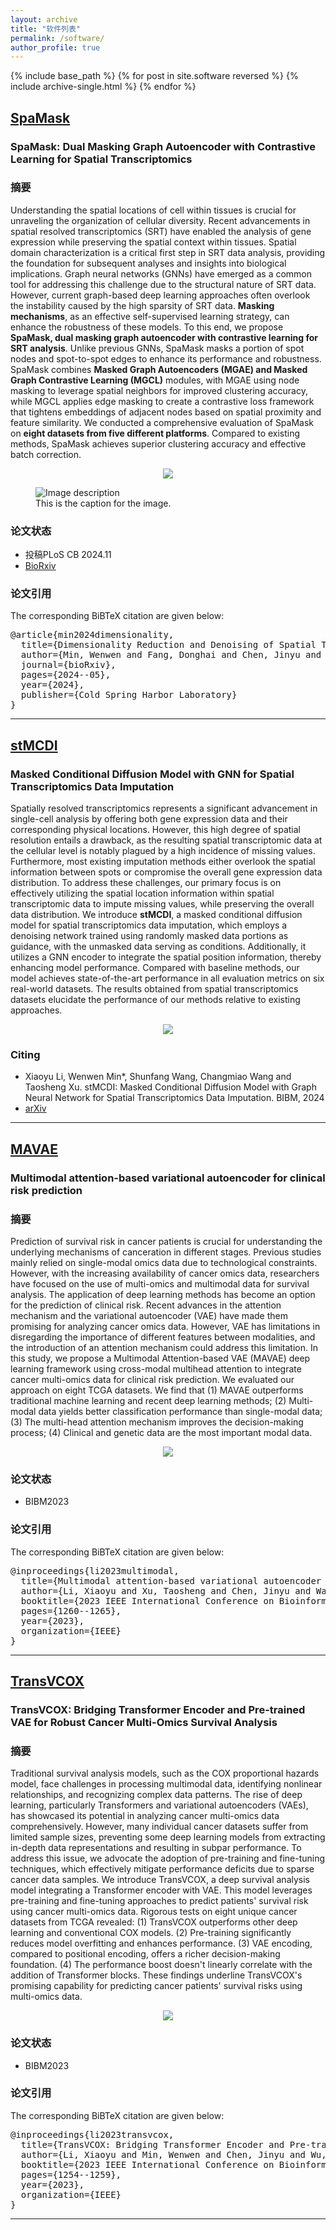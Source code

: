 ```yaml
---
layout: archive
title: "软件列表"
permalink: /software/
author_profile: true
---
```


{% include base_path %}
{% for post in site.software reversed %}
{% include archive-single.html %}
{% endfor %}


<!-- 标题 -->
## [SpaMask](https://github.com/wenwenmin/SpaMask)
### SpaMask: Dual Masking Graph Autoencoder with Contrastive Learning for Spatial Transcriptomics 
### 摘要
Understanding the spatial locations of cell within tissues is crucial for unraveling the organization of cellular diversity. Recent advancements in spatial resolved transcriptomics (SRT) have enabled the analysis of gene expression while preserving the spatial context within tissues. Spatial domain characterization is a critical first step in SRT data analysis, providing the foundation for subsequent analyses and insights into biological implications. Graph neural networks (GNNs) have emerged as a common tool for addressing this challenge due to the structural nature of SRT data.  However, current graph-based deep learning approaches often overlook the instability caused by the high sparsity of SRT data.  **Masking mechanisms**, as an effective self-supervised learning strategy, can enhance the robustness of these models.  To this end, we propose **SpaMask, dual masking graph autoencoder with contrastive learning for SRT analysis**. Unlike previous GNNs, SpaMask masks a portion of spot nodes and spot-to-spot edges to enhance its performance and robustness. SpaMask combines **Masked Graph Autoencoders (MGAE) and Masked Graph Contrastive Learning (MGCL)** modules, with MGAE using node masking to leverage spatial neighbors for improved clustering accuracy, while MGCL applies edge masking to create a contrastive loss framework that tightens embeddings of adjacent nodes based on spatial proximity and feature similarity. We conducted a comprehensive evaluation of SpaMask on **eight datasets from five different platforms**. Compared to existing methods, SpaMask achieves superior clustering accuracy and effective batch correction.

<!-- 论文模型图 -->
<p align="center"> 
<img src="../images/packages/SpaMask.jpg">
</p>

<figure>
  <img src="../images/packages/SpaMask.jpg" alt="Image description">
  <figcaption>This is the caption for the image.</figcaption>
</figure>

### 论文状态
- 投稿PLoS CB 2024.11<br>
- [BioRxiv](https://www.biorxiv.org/content/10.1101/2024.05.30.596562v1)

### 论文引用
<p>The corresponding BiBTeX citation are given below:</p>
<pre>
@article{min2024dimensionality,
  title={Dimensionality Reduction and Denoising of Spatial Transcriptomics Data Using Dual-Channel Masked Graph Autoencoder},
  author={Min, Wenwen and Fang, Donghai and Chen, Jinyu and Zhang, Shihua},
  journal={bioRxiv},
  pages={2024--05},
  year={2024},
  publisher={Cold Spring Harbor Laboratory}
}
</pre>

<!-- 分割线 -->
------



<!-- 标题 -->
## [stMCDI](https://github.com/lllxxyyy-lxy/stMCDI)
### Masked Conditional Diffusion Model with GNN for Spatial Transcriptomics Data Imputation

Spatially resolved transcriptomics represents a significant advancement in single-cell analysis by offering both gene expression data and their corresponding physical locations. 
However, this high degree of spatial resolution entails a drawback, as the resulting spatial transcriptomic data at the cellular level is notably plagued by a high incidence of missing values.
Furthermore, most existing imputation methods either overlook the spatial information between spots or compromise the overall gene expression data distribution.
To address these challenges, our primary focus is on effectively utilizing the spatial location information within spatial transcriptomic data to impute missing values, while preserving the overall data distribution.
We introduce **stMCDI**, a masked conditional diffusion model for spatial transcriptomics data imputation, which employs a denoising network trained using randomly masked data portions as guidance, with the unmasked data serving as conditions. 
Additionally, it utilizes a GNN encoder to integrate the spatial position information, thereby enhancing model performance.
Compared with baseline methods, our model achieves state-of-the-art performance in all evaluation metrics on six real-world datasets.
The results obtained from spatial transcriptomics datasets elucidate the performance of our methods relative to existing approaches.

<!-- 论文模型图 -->
<p align="center"> 
<img src="../images/packages/stMCDI.jpg">
</p>

### Citing
- Xiaoyu Li, Wenwen Min*, Shunfang Wang, Changmiao Wang and Taosheng Xu. stMCDI: Masked Conditional Diffusion Model with Graph Neural Network for Spatial Transcriptomics Data Imputation. BIBM, 2024
- [arXiv](https://arxiv.org/abs/2403.10863)


<!-- 分割线 -->
---



<!-- 标题 -->
## [MAVAE](https://github.com/wenwenmin/MAVAE)
### Multimodal attention-based variational autoencoder for clinical risk prediction
### 摘要
Prediction of survival risk in cancer patients is crucial for understanding the underlying mechanisms of canceration in different stages. 
Previous studies mainly relied on single-modal omics data due to  technological constraints. 
However, with the increasing availability of cancer omics data, researchers have focused on the use of multi-omics and multimodal data for survival analysis. 
The application of deep learning methods has become an option for the prediction of clinical risk.
Recent advances in the attention mechanism and the variational autoencoder (VAE) have made them promising for analyzing cancer omics data. 
However, VAE has limitations in disregarding the importance of different features between modalities, and the introduction of an attention mechanism could address this limitation. 
In this study, we propose a Multimodal Attention-based VAE (MAVAE) deep learning framework using cross-modal multihead attention to integrate cancer multi-omics data for clinical risk prediction. 
We evaluated our approach on eight TCGA datasets.
We find that 
(1) MAVAE outperforms traditional machine learning and recent deep learning methods; 
(2) Multi-modal data yields better classification performance than single-modal data; 
(3) The multi-head attention mechanism improves the decision-making process; 
(4) Clinical and genetic data are the most important modal data.

<!-- 论文模型图 -->
<p align="center"> 
<img src="../images/packages/MAVAE.png">
</p>

### 论文状态
- BIBM2023<br>

### 论文引用
<p>The corresponding BiBTeX citation are given below:</p>
<pre>
@inproceedings{li2023multimodal,
  title={Multimodal attention-based variational autoencoder for clinical risk prediction},
  author={Li, Xiaoyu and Xu, Taosheng and Chen, Jinyu and Wan, Jun and Min, Wenwen},
  booktitle={2023 IEEE International Conference on Bioinformatics and Biomedicine (BIBM)},
  pages={1260--1265},
  year={2023},
  organization={IEEE}
}
</pre>

<!-- 分割线 -->
---



<!-- 标题 -->
## [TransVCOX](https://github.com/wenwenmin/TransVCOX)
### TransVCOX: Bridging Transformer Encoder and Pre-trained VAE for Robust Cancer Multi-Omics Survival Analysis
### 摘要
Traditional survival analysis models, such as the COX proportional hazards model, face challenges in processing multimodal data, identifying nonlinear relationships, and recognizing complex data patterns. The rise of deep learning, particularly Transformers and variational autoencoders (VAEs), has showcased its potential in analyzing cancer multi-omics data comprehensively. However, many individual cancer datasets suffer from limited sample sizes, preventing some deep learning models from extracting in-depth data representations and resulting in subpar performance.
To address this issue, we advocate the adoption of pre-training and fine-tuning techniques, which effectively mitigate performance deficits due to sparse cancer data samples. We introduce TransVCOX, a deep survival analysis model integrating a Transformer encoder with VAE. This model leverages pre-training and fine-tuning approaches to predict patients' survival risk using cancer multi-omics data.
Rigorous tests on eight unique cancer datasets from TCGA revealed:
(1) TransVCOX outperforms other deep learning and conventional COX models.
(2) Pre-training significantly reduces model overfitting and enhances performance.
(3) VAE encoding, compared to positional encoding, offers a richer decision-making foundation.
(4) The performance boost doesn't linearly correlate with the addition of Transformer blocks.
These findings underline TransVCOX's promising capability for predicting cancer patients' survival risks using multi-omics data. 

<!-- 论文模型图 -->
<p align="center"> 
<img src="../images/packages/TransVCOX.png">
</p>

### 论文状态
- BIBM2023<br>

### 论文引用
<p>The corresponding BiBTeX citation are given below:</p>
<pre>
@inproceedings{li2023transvcox,
  title={TransVCOX: Bridging Transformer Encoder and Pre-trained VAE for Robust Cancer Multi-Omics Survival Analysis},
  author={Li, Xiaoyu and Min, Wenwen and Chen, Jinyu and Wu, Jiaxin and Wang, Shunfang},
  booktitle={2023 IEEE International Conference on Bioinformatics and Biomedicine (BIBM)},
  pages={1254--1259},
  year={2023},
  organization={IEEE}
}
</pre>

<!-- 分割线 -->
---

